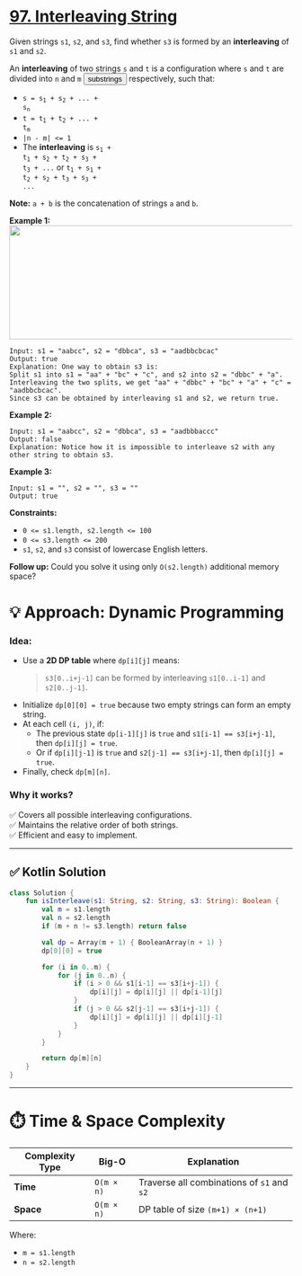 # [97. Interleaving String](https://leetcode.com/problems/interleaving-string/description/?envType=study-plan-v2&envId=top-interview-150)

Given strings <code>s1</code>, <code>s2</code>, and <code>s3</code>, find whether <code>s3</code> is formed by an **interleaving**  of <code>s1</code> and <code>s2</code>.

An **interleaving**  of two strings <code>s</code> and <code>t</code> is a configuration where <code>s</code> and <code>t</code> are divided into <code>n</code> and <code>m</code> <button type="button" aria-haspopup="dialog" aria-expanded="false" aria-controls="radix-:r1b:" data-state="closed" class="">substrings</button> respectively, such that:

- <code>s = s<sub>1</sub> + s<sub>2</sub> + ... + s<sub>n</sub></code>
- <code>t = t<sub>1</sub> + t<sub>2</sub> + ... + t<sub>m</sub></code>
- <code>|n - m| <= 1</code>
- The **interleaving**  is <code>s<sub>1</sub> + t<sub>1</sub> + s<sub>2</sub> + t<sub>2</sub> + s<sub>3</sub> + t<sub>3</sub> + ...</code> or <code>t<sub>1</sub> + s<sub>1</sub> + t<sub>2</sub> + s<sub>2</sub> + t<sub>3</sub> + s<sub>3</sub> + ...</code>

**Note:**  <code>a + b</code> is the concatenation of strings <code>a</code> and <code>b</code>.

**Example 1:** 
<img alt="" src="https://assets.leetcode.com/uploads/2020/09/02/interleave.jpg" style="width: 561px; height: 203px;">

```
Input: s1 = "aabcc", s2 = "dbbca", s3 = "aadbbcbcac"
Output: true
Explanation: One way to obtain s3 is:
Split s1 into s1 = "aa" + "bc" + "c", and s2 into s2 = "dbbc" + "a".
Interleaving the two splits, we get "aa" + "dbbc" + "bc" + "a" + "c" = "aadbbcbcac".
Since s3 can be obtained by interleaving s1 and s2, we return true.
```

**Example 2:** 

```
Input: s1 = "aabcc", s2 = "dbbca", s3 = "aadbbbaccc"
Output: false
Explanation: Notice how it is impossible to interleave s2 with any other string to obtain s3.
```

**Example 3:** 

```
Input: s1 = "", s2 = "", s3 = ""
Output: true
```

**Constraints:** 

- <code>0 <= s1.length, s2.length <= 100</code>
- <code>0 <= s3.length <= 200</code>
- <code>s1</code>, <code>s2</code>, and <code>s3</code> consist of lowercase English letters.

**Follow up:**  Could you solve it using only <code>O(s2.length)</code> additional memory space?

# 💡 Approach: Dynamic Programming

### Idea:
- Use a **2D DP table** where `dp[i][j]` means:
  > `s3[0..i+j-1]` can be formed by interleaving `s1[0..i-1]` and `s2[0..j-1]`.
- Initialize `dp[0][0] = true` because two empty strings can form an empty string.
- At each cell `(i, j)`, if:
  - The previous state `dp[i-1][j]` is `true` and `s1[i-1] == s3[i+j-1]`, then `dp[i][j] = true`.
  - Or if `dp[i][j-1]` is `true` and `s2[j-1] == s3[i+j-1]`, then `dp[i][j] = true`.
- Finally, check `dp[m][n]`.

### Why it works?
✅ Covers all possible interleaving configurations.  
✅ Maintains the relative order of both strings.  
✅ Efficient and easy to implement.

---

## ✅ Kotlin Solution

```kotlin
class Solution {
    fun isInterleave(s1: String, s2: String, s3: String): Boolean {
        val m = s1.length
        val n = s2.length
        if (m + n != s3.length) return false

        val dp = Array(m + 1) { BooleanArray(n + 1) }
        dp[0][0] = true

        for (i in 0..m) {
            for (j in 0..n) {
                if (i > 0 && s1[i-1] == s3[i+j-1]) {
                    dp[i][j] = dp[i][j] || dp[i-1][j]
                }
                if (j > 0 && s2[j-1] == s3[i+j-1]) {
                    dp[i][j] = dp[i][j] || dp[i][j-1]
                }
            }
        }

        return dp[m][n]
    }
}
```

---

# ⏱️ Time & Space Complexity

| Complexity Type | Big-O      | Explanation                                |
|-----------------|------------|--------------------------------------------|
| **Time**        | `O(m × n)` | Traverse all combinations of `s1` and `s2` |
| **Space**       | `O(m × n)` | DP table of size `(m+1) × (n+1)`           |

Where:
- `m = s1.length`
- `n = s2.length`